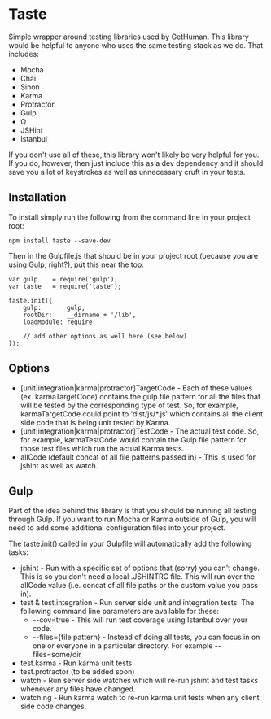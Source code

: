 Taste
==========

Simple wrapper around testing libraries used by GetHuman. This library would be helpful to anyone
who uses the same testing stack as we do. That includes:

* Mocha
* Chai
* Sinon
* Karma
* Protractor
* Gulp
* Q
* JSHint
* Istanbul

If you don't use all of these, this library won't likely be very helpful for you. If you do, however,
then just include this as a dev dependency and it should save you a lot of keystrokes as well
as unnecessary cruft in your tests.

## Installation

To install simply run the following from the command line in your project root:

```
npm install taste --save-dev
```

Then in the Gulpfile.js that should be in your project root (because you are using Gulp, right?), put this near the top:

```
var gulp    = require('gulp');
var taste   = require('taste');

taste.init({
    gulp:       gulp,
    rootDir:    __dirname + '/lib',
    loadModule: require

    // add other options as well here (see below)
});
```

## Options

* [unit|integration|karma|protractor]TargetCode - Each of these values (ex. karmaTargetCode) contains the gulp file pattern
for all the files that will be tested by the corresponding type of test. So, for example, karmaTargetCode could point to
'dist/js/*.js' which contains all the client side code that is being unit tested by Karma.
* [unit|integration|karma|protractor]TestCode - The actual test code. So, for example, karmaTestCode would contain the Gulp
file pattern for those test files which run the actual Karma tests.
* allCode (default concat of all file patterns passed in) - This is used for jshint as well as watch.

## Gulp

Part of the idea behind this library is that you should be running all testing through Gulp. If you want to run
Mocha or Karma outside of Gulp, you will need to add some additional configuration files into your project.

The taste.init() called in your Gulpfile will automatically add the following tasks:

* jshint - Run with a specific set of options that (sorry) you can't change. This is so you don't need a local .JSHINTRC file.
This will run over the allCode value (i.e. concat of all file paths or the custom value you pass in).
* test & test.integration - Run server side unit and integration tests. The following command line parameters are available for these:
    * --cov=true - This will run test coverage using Istanbul over your code.
    * --files={file pattern} - Instead of doing all tests, you can focus in on one or everyone in a particular directory. For example --files=some/dir
* test.karma - Run karma unit tests
* test.protractor (to be added soon)
* watch - Run server side watches which will re-run jshint and test tasks whenever any files have changed.
* watch.ng - Run karma watch to re-run karma unit tests when any client side code changes.

